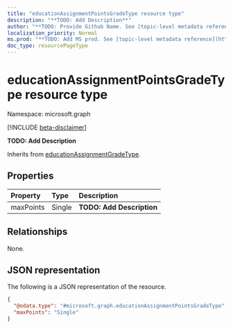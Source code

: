 ```yaml
---
title: "educationAssignmentPointsGradeType resource type"
description: "**TODO: Add Description**"
author: "**TODO: Provide Github Name. See [topic-level metadata reference](https://msgo.azurewebsites.net/add/document/guidelines/metadata.html#topic-level-metadata)**"
localization_priority: Normal
ms.prod: "**TODO: Add MS prod. See [topic-level metadata reference](https://msgo.azurewebsites.net/add/document/guidelines/metadata.html#topic-level-metadata)**"
doc_type: resourcePageType
---
```


# educationAssignmentPointsGradeType resource type

Namespace: microsoft.graph

[!INCLUDE [beta-disclaimer](../../includes/beta-disclaimer.md)]

**TODO: Add Description**


Inherits from [educationAssignmentGradeType](../resources/educationassignmentgradetype.md).

## Properties
|Property|Type|Description|
|:---|:---|:---|
|maxPoints|Single|**TODO: Add Description**|

## Relationships
None.

## JSON representation
The following is a JSON representation of the resource.
<!-- {
  "blockType": "resource",
  "@odata.type": "microsoft.graph.educationAssignmentPointsGradeType"
}
-->
``` json
{
  "@odata.type": "#microsoft.graph.educationAssignmentPointsGradeType",
  "maxPoints": "Single"
}
```


